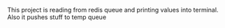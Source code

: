 This project is reading from redis queue and printing values into terminal. Also it pushes stuff to temp queue